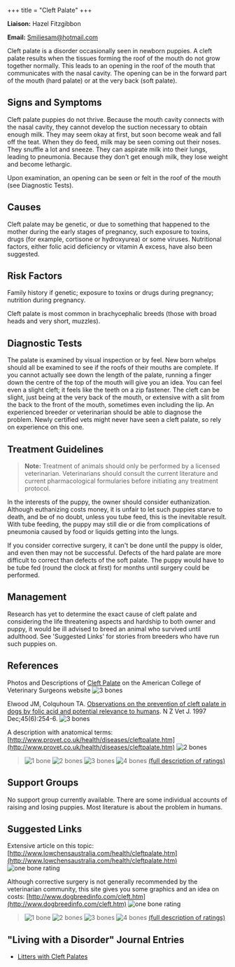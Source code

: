 +++
title = "Cleft Palate"
+++

**Liaison:** Hazel Fitzgibbon

**Email:** <Smiliesam@hotmail.com>



Cleft palate is a disorder occasionally seen in newborn puppies.  A
cleft palate results when the tissues forming the roof of the mouth do
not grow together normally. This leads to an opening in the roof of the
mouth that communicates with the nasal cavity. The opening can be in the
forward part of the mouth (hard palate) or at the very back (soft
palate).


Signs and Symptoms
------------------



Cleft palate puppies do not thrive. Because the mouth cavity connects
with the nasal cavity, they cannot develop the suction necessary to
obtain enough milk.  They may seem okay at first, but soon become weak
and fall off the teat. When they do feed, milk may be seen coming out
their noses. They snuffle a lot and sneeze.  They can aspirate milk into
their lungs, leading to pneumonia.  Because they don't get enough milk,
they lose weight and become lethargic.



Upon examination, an opening can be seen or felt in the roof of the
mouth (see Diagnostic Tests).



Causes
------



Cleft palate may be genetic, or due to something that happened to the
mother during the early stages of pregnancy, such exposure to toxins,
drugs (for example, cortisone or hydroxyurea) or some viruses.
Nutritional factors, either folic acid deficiency or vitamin A excess,
have also been suggested.

Risk Factors
------------



Family history if genetic; exposure to toxins or drugs during
pregnancy;  nutrition during pregnancy.



Cleft palate is most common in brachycephalic breeds (those with broad
heads and very short,  muzzles).



Diagnostic Tests
----------------

The palate is examined by visual inspection or by feel.  New born whelps
should all be examined to see if the roofs of their mouths are complete.
If you cannot actually see down the length of the palate, running a
finger down the centre of the top of the mouth will give you an idea.
You can feel even a slight cleft; it feels like the teeth on a zip
fastener. The cleft can be slight, just being at the very back of the
mouth, or extensive with a slit from the back to the front of the mouth,
sometimes even including the lip.   An experienced breeder or
veterinarian should be able to diagnose the problem. Newly certified
vets might never have seen a cleft palate, so rely on experience on this
one.

Treatment Guidelines
--------------------

> **Note:** Treatment of animals should only be performed by a licensed
> veterinarian. Veterinarians should consult the current literature and
> current pharmacological formularies before initiating any treatment
> protocol.

In the interests of the puppy, the owner should consider euthanization.
Although euthanizing costs money, it is unfair to let such puppies
starve to death, and be of no doubt, unless you tube feed, this is the
inevitable result. With tube feeding, the puppy may still die or die
from complications of pneumonia caused by food or liquids getting into
the lungs.

If you consider corrective surgery, it can't be done until the puppy is
older, and even then may not be successful.  Defects of the hard palate
are more difficult to correct than defects of the soft palate.  The
puppy would have to be tube fed (round the clock at first) for months
until surgery could be performed.



Management
----------

Research has yet to determine the exact cause of cleft palate and
considering the life threatening aspects and hardship to both owner and
puppy, it would be ill advised to breed an animal who survived until
adulthood.  See 'Suggested Links' for stories from breeders who have run
such puppies on.

References
----------

Photos and Descriptions of [Cleft
Palate](https://www.acvs.org/small-animal/cleft-palate)
on the American College of Veterinary Surgeons website
![3 bones](/img/3-bones.gif)



Elwood JM, Colquhoun TA. [Observations on the prevention of cleft palate
in dogs by folic acid and potential relevance to
humans](http://www.ncbi.nlm.nih.gov/sites/entrez?Db=pubmed&Cmd=ShowDetailView&TermToSearch=16032001&ordinalpos=1&itool=EntrezSystem2.PEntrez.Pubmed.Pubmed_ResultsPanel.Pubmed_RVDocSum).
N Z Vet J. 1997 Dec;45(6):254-6.
![3 bones](/img/3-bones.gif)

A description with anatomical terms:
[http://www.provet.co.uk/health/diseases/cleftpalate.htm](http://www.provet.co.uk/health/diseases/cleftpalate.htm)
![2 bones](/img/2-bones.gif)






> ![1 bone](/img/1-bone.gif)
> ![2 bones](/img/2-bones.gif)
> ![3 bones](/img/3-bones.gif)
> ![4 bones](/img/4-bones.gif)
> [(full description of ratings)](/diseases/ratings-what-do-they-mean)

Support Groups
--------------

No support group currently available. There are some individual accounts
of raising and losing puppies. Most literature is about the problem in
humans.

Suggested Links
---------------

Extensive article on this topic:
[http://www.lowchensaustralia.com/health/cleftpalate.htm](http://www.lowchensaustralia.com/health/cleftpalate.htm)
![one bone rating](/img/1-bone.gif)

Although corrective surgery is not generally recommended by the
veterinarian community, this site gives you some graphics and an idea on
costs:
[http://www.dogbreedinfo.com/cleft.htm](http://www.dogbreedinfo.com/cleft.htm)
![one bone rating](/img/1-bone.gif)

> ![1 bone](/img/1-bone.gif)
> ![2 bones](/img/2-bones.gif)
> ![3 bones](/img/3-bones.gif)
> ![4 bones](/img/4-bones.gif)
> [(full description of ratings)](/diseases/ratings-what-do-they-mean)

"Living with a Disorder" Journal Entries
----------------------------------------

- [Litters with Cleft Palates](/diseases/cleft-palate-litters-with-cleft-palates)

